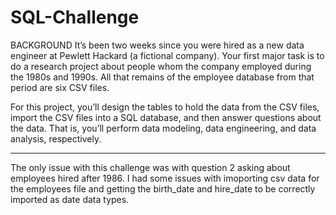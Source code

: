 # SQL-Challenge

BACKGROUND
It’s been two weeks since you were hired as a new data engineer at Pewlett Hackard (a fictional company). Your first major task is to do a research project about people whom the company employed during the 1980s and 1990s. All that remains of the employee database from that period are six CSV files.

For this project, you’ll design the tables to hold the data from the CSV files, import the CSV files into a SQL database, and then answer questions about the data. That is, you’ll perform data modeling, data engineering, and data analysis, respectively.

--------------------------------------------------------------------------------------------------------------------------------------

The only issue with this challenge was with question 2 asking about employees hired after 1986. I had some issues with imoporting csv data for the employees file and getting the birth_date and hire_date to be correctly imported as date data types.
